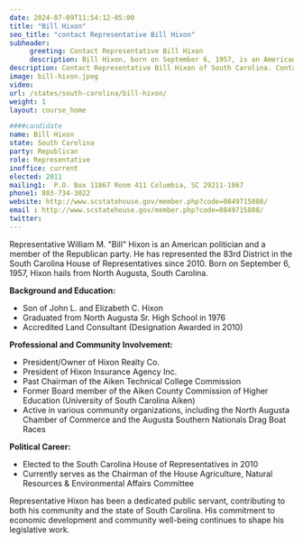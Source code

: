```yaml
---
date: 2024-07-09T11:54:12-05:00
title: "Bill Hixon"
seo_title: "contact Representative Bill Hixon"
subheader:
     greeting: Contact Representative Bill Hixon
     description: Bill Hixon, born on September 6, 1957, is an American politician affiliated with the Republican Party. He has been serving as a member of the South Carolina House of Representatives, representing District 83, since 2010.
description: Contact Representative Bill Hixon of South Carolina. Contact information for Bill Hixon includes email address, phone number, and mailing address.
image: bill-hixon.jpeg
video:
url: /states/south-carolina/bill-hixon/
weight: 1
layout: course_home

####candidate
name: Bill Hixon
state: South Carolina
party: Republican
role: Representative
inoffice: current
elected: 2011
mailing1:  P.O. Box 11867 Room 411 Columbia, SC 29211-1867
phone1: 803-734-3022
website: http://www.scstatehouse.gov/member.php?code=0849715808/
email : http://www.scstatehouse.gov/member.php?code=0849715808/
twitter: 
---
```

Representative William M. "Bill" Hixon is an American politician and a member of the Republican party. He has represented the 83rd District in the South Carolina House of Representatives since 2010. Born on September 6, 1957, Hixon hails from North Augusta, South Carolina.

**Background and Education:**
- Son of John L. and Elizabeth C. Hixon
- Graduated from North Augusta Sr. High School in 1976
- Accredited Land Consultant (Designation Awarded in 2010)

**Professional and Community Involvement:**
- President/Owner of Hixon Realty Co.
- President of Hixon Insurance Agency Inc.
- Past Chairman of the Aiken Technical College Commission
- Former Board member of the Aiken County Commission of Higher Education (University of South Carolina Aiken)
- Active in various community organizations, including the North Augusta Chamber of Commerce and the Augusta Southern Nationals Drag Boat Races

**Political Career:**
- Elected to the South Carolina House of Representatives in 2010
- Currently serves as the Chairman of the House Agriculture, Natural Resources & Environmental Affairs Committee

Representative Hixon has been a dedicated public servant, contributing to both his community and the state of South Carolina. His commitment to economic development and community well-being continues to shape his legislative work.
